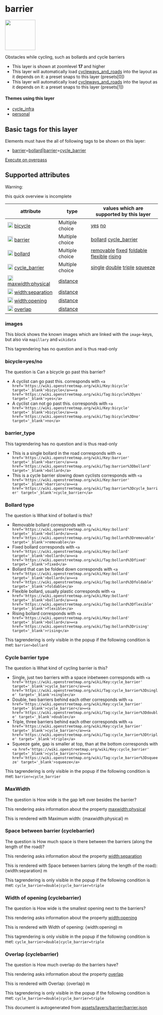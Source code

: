 

 barrier 
=========



<img src='https://mapcomplete.osm.be/./assets/layers/barrier/barrier.svg' height="100px"> 

Obstacles while cycling, such as bollards and cycle barriers






  - This layer is shown at zoomlevel **17** and higher
  - This layer will automatically load  [cycleways_and_roads](./cycleways_and_roads.md)  into the layout as it depends on it:  a preset snaps to this layer (presets[0])
  - This layer will automatically load  [cycleways_and_roads](./cycleways_and_roads.md)  into the layout as it depends on it:  a preset snaps to this layer (presets[1])




#### Themes using this layer 





  - [cycle_infra](https://mapcomplete.osm.be/cycle_infra)
  - [personal](https://mapcomplete.osm.be/personal)




 Basic tags for this layer 
---------------------------



Elements must have the all of following tags to be shown on this layer:



  - <a href='https://wiki.openstreetmap.org/wiki/Key:barrier' target='_blank'>barrier</a>=<a href='https://wiki.openstreetmap.org/wiki/Tag:barrier%3Dbollard' target='_blank'>bollard</a>|<a href='https://wiki.openstreetmap.org/wiki/Key:barrier' target='_blank'>barrier</a>=<a href='https://wiki.openstreetmap.org/wiki/Tag:barrier%3Dcycle_barrier' target='_blank'>cycle_barrier</a>


[Execute on overpass](http://overpass-turbo.eu/?Q=%5Bout%3Ajson%5D%5Btimeout%3A90%5D%3B(%20%20%20%20nwr%5B%22barrier%22%3D%22bollard%22%5D(%7B%7Bbbox%7D%7D)%3B%0A%20%20%20%20nwr%5B%22barrier%22%3D%22cycle_barrier%22%5D(%7B%7Bbbox%7D%7D)%3B%0A)%3Bout%20body%3B%3E%3Bout%20skel%20qt%3B)



 Supported attributes 
----------------------



Warning: 

this quick overview is incomplete



attribute | type | values which are supported by this layer
----------- | ------ | ------------------------------------------
[<img src='https://mapcomplete.osm.be/assets/svg/statistics.svg' height='18px'>](https://taginfo.openstreetmap.org/keys/bicycle#values) [bicycle](https://wiki.openstreetmap.org/wiki/Key:bicycle) | Multiple choice | [yes](https://wiki.openstreetmap.org/wiki/Tag:bicycle%3Dyes) [no](https://wiki.openstreetmap.org/wiki/Tag:bicycle%3Dno)
[<img src='https://mapcomplete.osm.be/assets/svg/statistics.svg' height='18px'>](https://taginfo.openstreetmap.org/keys/barrier#values) [barrier](https://wiki.openstreetmap.org/wiki/Key:barrier) | Multiple choice | [bollard](https://wiki.openstreetmap.org/wiki/Tag:barrier%3Dbollard) [cycle_barrier](https://wiki.openstreetmap.org/wiki/Tag:barrier%3Dcycle_barrier)
[<img src='https://mapcomplete.osm.be/assets/svg/statistics.svg' height='18px'>](https://taginfo.openstreetmap.org/keys/bollard#values) [bollard](https://wiki.openstreetmap.org/wiki/Key:bollard) | Multiple choice | [removable](https://wiki.openstreetmap.org/wiki/Tag:bollard%3Dremovable) [fixed](https://wiki.openstreetmap.org/wiki/Tag:bollard%3Dfixed) [foldable](https://wiki.openstreetmap.org/wiki/Tag:bollard%3Dfoldable) [flexible](https://wiki.openstreetmap.org/wiki/Tag:bollard%3Dflexible) [rising](https://wiki.openstreetmap.org/wiki/Tag:bollard%3Drising)
[<img src='https://mapcomplete.osm.be/assets/svg/statistics.svg' height='18px'>](https://taginfo.openstreetmap.org/keys/cycle_barrier#values) [cycle_barrier](https://wiki.openstreetmap.org/wiki/Key:cycle_barrier) | Multiple choice | [single](https://wiki.openstreetmap.org/wiki/Tag:cycle_barrier%3Dsingle) [double](https://wiki.openstreetmap.org/wiki/Tag:cycle_barrier%3Ddouble) [triple](https://wiki.openstreetmap.org/wiki/Tag:cycle_barrier%3Dtriple) [squeeze](https://wiki.openstreetmap.org/wiki/Tag:cycle_barrier%3Dsqueeze)
[<img src='https://mapcomplete.osm.be/assets/svg/statistics.svg' height='18px'>](https://taginfo.openstreetmap.org/keys/maxwidth:physical#values) [maxwidth:physical](https://wiki.openstreetmap.org/wiki/Key:maxwidth:physical) | [distance](../SpecialInputElements.md#distance) | 
[<img src='https://mapcomplete.osm.be/assets/svg/statistics.svg' height='18px'>](https://taginfo.openstreetmap.org/keys/width:separation#values) [width:separation](https://wiki.openstreetmap.org/wiki/Key:width:separation) | [distance](../SpecialInputElements.md#distance) | 
[<img src='https://mapcomplete.osm.be/assets/svg/statistics.svg' height='18px'>](https://taginfo.openstreetmap.org/keys/width:opening#values) [width:opening](https://wiki.openstreetmap.org/wiki/Key:width:opening) | [distance](../SpecialInputElements.md#distance) | 
[<img src='https://mapcomplete.osm.be/assets/svg/statistics.svg' height='18px'>](https://taginfo.openstreetmap.org/keys/overlap#values) [overlap](https://wiki.openstreetmap.org/wiki/Key:overlap) | [distance](../SpecialInputElements.md#distance) | 




### images 



This block shows the known images which are linked with the `image`-keys, but also via `mapillary` and `wikidata`

This tagrendering has no question and is thus read-only





### bicycle=yes/no 



The question is  Can a bicycle go past this barrier?





  - A cyclist can go past this.  corresponds with  `<a href='https://wiki.openstreetmap.org/wiki/Key:bicycle' target='_blank'>bicycle</a>=<a href='https://wiki.openstreetmap.org/wiki/Tag:bicycle%3Dyes' target='_blank'>yes</a>`
  - A cyclist can not go past this.  corresponds with  `<a href='https://wiki.openstreetmap.org/wiki/Key:bicycle' target='_blank'>bicycle</a>=<a href='https://wiki.openstreetmap.org/wiki/Tag:bicycle%3Dno' target='_blank'>no</a>`




### barrier_type 



This tagrendering has no question and is thus read-only





  - This is a single bollard in the road  corresponds with  `<a href='https://wiki.openstreetmap.org/wiki/Key:barrier' target='_blank'>barrier</a>=<a href='https://wiki.openstreetmap.org/wiki/Tag:barrier%3Dbollard' target='_blank'>bollard</a>`
  - This is a cycle barrier slowing down cyclists  corresponds with  `<a href='https://wiki.openstreetmap.org/wiki/Key:barrier' target='_blank'>barrier</a>=<a href='https://wiki.openstreetmap.org/wiki/Tag:barrier%3Dcycle_barrier' target='_blank'>cycle_barrier</a>`




### Bollard type 



The question is  What kind of bollard is this?





  - Removable bollard  corresponds with  `<a href='https://wiki.openstreetmap.org/wiki/Key:bollard' target='_blank'>bollard</a>=<a href='https://wiki.openstreetmap.org/wiki/Tag:bollard%3Dremovable' target='_blank'>removable</a>`
  - Fixed bollard  corresponds with  `<a href='https://wiki.openstreetmap.org/wiki/Key:bollard' target='_blank'>bollard</a>=<a href='https://wiki.openstreetmap.org/wiki/Tag:bollard%3Dfixed' target='_blank'>fixed</a>`
  - Bollard that can be folded down  corresponds with  `<a href='https://wiki.openstreetmap.org/wiki/Key:bollard' target='_blank'>bollard</a>=<a href='https://wiki.openstreetmap.org/wiki/Tag:bollard%3Dfoldable' target='_blank'>foldable</a>`
  - Flexible bollard, usually plastic  corresponds with  `<a href='https://wiki.openstreetmap.org/wiki/Key:bollard' target='_blank'>bollard</a>=<a href='https://wiki.openstreetmap.org/wiki/Tag:bollard%3Dflexible' target='_blank'>flexible</a>`
  - Rising bollard  corresponds with  `<a href='https://wiki.openstreetmap.org/wiki/Key:bollard' target='_blank'>bollard</a>=<a href='https://wiki.openstreetmap.org/wiki/Tag:bollard%3Drising' target='_blank'>rising</a>`


This tagrendering is only visible in the popup if the following condition is met: `barrier=bollard`



### Cycle barrier type 



The question is  What kind of cycling barrier is this?





  - Single, just two barriers with a space inbetween  corresponds with  `<a href='https://wiki.openstreetmap.org/wiki/Key:cycle_barrier' target='_blank'>cycle_barrier</a>=<a href='https://wiki.openstreetmap.org/wiki/Tag:cycle_barrier%3Dsingle' target='_blank'>single</a>`
  - Double, two barriers behind each other  corresponds with  `<a href='https://wiki.openstreetmap.org/wiki/Key:cycle_barrier' target='_blank'>cycle_barrier</a>=<a href='https://wiki.openstreetmap.org/wiki/Tag:cycle_barrier%3Ddouble' target='_blank'>double</a>`
  - Triple, three barriers behind each other  corresponds with  `<a href='https://wiki.openstreetmap.org/wiki/Key:cycle_barrier' target='_blank'>cycle_barrier</a>=<a href='https://wiki.openstreetmap.org/wiki/Tag:cycle_barrier%3Dtriple' target='_blank'>triple</a>`
  - Squeeze gate, gap is smaller at top, than at the bottom  corresponds with  `<a href='https://wiki.openstreetmap.org/wiki/Key:cycle_barrier' target='_blank'>cycle_barrier</a>=<a href='https://wiki.openstreetmap.org/wiki/Tag:cycle_barrier%3Dsqueeze' target='_blank'>squeeze</a>`


This tagrendering is only visible in the popup if the following condition is met: `barrier=cycle_barrier`



### MaxWidth 



The question is  How wide is the gap left over besides the barrier?

This rendering asks information about the property  [maxwidth:physical](https://wiki.openstreetmap.org/wiki/Key:maxwidth:physical) 

This is rendered with  Maximum width: {maxwidth:physical} m





### Space between barrier (cyclebarrier) 



The question is  How much space is there between the barriers (along the length of the road)?

This rendering asks information about the property  [width:separation](https://wiki.openstreetmap.org/wiki/Key:width:separation) 

This is rendered with  Space between barriers (along the length of the road): {width:separation} m



This tagrendering is only visible in the popup if the following condition is met: `cycle_barrier=double|cycle_barrier=triple`



### Width of opening (cyclebarrier) 



The question is  How wide is the smallest opening next to the barriers?

This rendering asks information about the property  [width:opening](https://wiki.openstreetmap.org/wiki/Key:width:opening) 

This is rendered with  Width of opening: {width:opening} m



This tagrendering is only visible in the popup if the following condition is met: `cycle_barrier=double|cycle_barrier=triple`



### Overlap (cyclebarrier) 



The question is  How much overlap do the barriers have?

This rendering asks information about the property  [overlap](https://wiki.openstreetmap.org/wiki/Key:overlap) 

This is rendered with  Overlap: {overlap} m



This tagrendering is only visible in the popup if the following condition is met: `cycle_barrier=double|cycle_barrier=triple` 

This document is autogenerated from [assets/layers/barrier/barrier.json](https://github.com/pietervdvn/MapComplete/blob/develop/assets/layers/barrier/barrier.json)